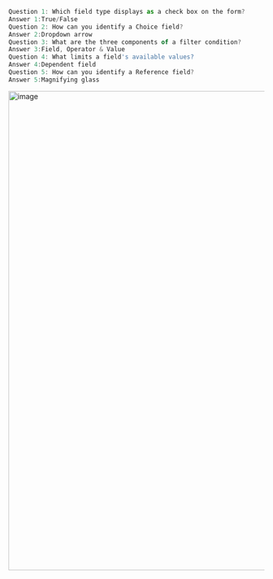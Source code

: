 ```jsx
Question 1: Which field type displays as a check box on the form?
Answer 1:True/False
Question 2: How can you identify a Choice field?
Answer 2:Dropdown arrow
Question 3: What are the three components of a filter condition?
Answer 3:Field, Operator & Value
Question 4: What limits a field's available values?
Answer 4:Dependent field
Question 5: How can you identify a Reference field?
Answer 5:Magnifying glass
```
<img width="943" alt="image" src="https://github.com/user-attachments/assets/05e2830c-3503-42e6-a9a3-26e079216fb8" />
